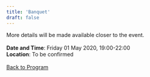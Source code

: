 ```yaml
---
title: 'Banquet'
draft: false
---
```


More details will be made available closer to the event.
\
\
**Date and Time**: Friday 01 May 2020, 19:00-22:00 \
**Location**: To be confirmed
\
\
[Back to Program](/program)
